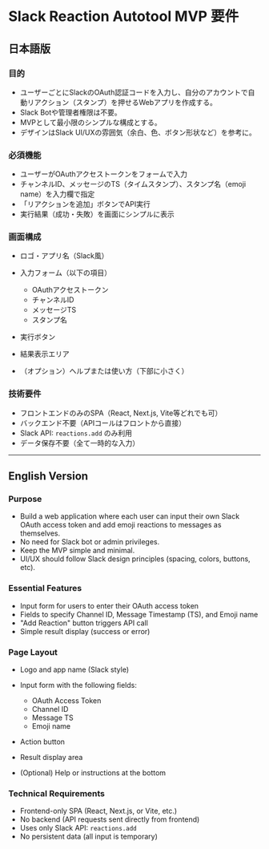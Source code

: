 # Slack Reaction Autotool MVP 要件

## 日本語版

### 目的

* ユーザーごとにSlackのOAuth認証コードを入力し、自分のアカウントで自動リアクション（スタンプ）を押せるWebアプリを作成する。
* Slack Botや管理者権限は不要。
* MVPとして最小限のシンプルな構成とする。
* デザインはSlack UI/UXの雰囲気（余白、色、ボタン形状など）を参考に。

### 必須機能

* ユーザーがOAuthアクセストークンをフォームで入力
* チャンネルID、メッセージのTS（タイムスタンプ）、スタンプ名（emoji name）を入力欄で指定
* 「リアクションを追加」ボタンでAPI実行
* 実行結果（成功・失敗）を画面にシンプルに表示

### 画面構成

* ロゴ・アプリ名（Slack風）
* 入力フォーム（以下の項目）

  * OAuthアクセストークン
  * チャンネルID
  * メッセージTS
  * スタンプ名
* 実行ボタン
* 結果表示エリア
* （オプション）ヘルプまたは使い方（下部に小さく）

### 技術要件

* フロントエンドのみのSPA（React, Next.js, Vite等どれでも可）
* バックエンド不要（APIコールはフロントから直接）
* Slack API: `reactions.add` のみ利用
* データ保存不要（全て一時的な入力）

---

## English Version

### Purpose

* Build a web application where each user can input their own Slack OAuth access token and add emoji reactions to messages as themselves.
* No need for Slack bot or admin privileges.
* Keep the MVP simple and minimal.
* UI/UX should follow Slack design principles (spacing, colors, buttons, etc).

### Essential Features

* Input form for users to enter their OAuth access token
* Fields to specify Channel ID, Message Timestamp (TS), and Emoji name
* "Add Reaction" button triggers API call
* Simple result display (success or error)

### Page Layout

* Logo and app name (Slack style)
* Input form with the following fields:

  * OAuth Access Token
  * Channel ID
  * Message TS
  * Emoji name
* Action button
* Result display area
* (Optional) Help or instructions at the bottom

### Technical Requirements

* Frontend-only SPA (React, Next.js, or Vite, etc.)
* No backend (API requests sent directly from frontend)
* Uses only Slack API: `reactions.add`
* No persistent data (all input is temporary)
